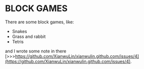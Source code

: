 BLOCK GAMES
===========

There are some block games, like:

* Snakes
* Grass and rabbit
* Tetris

and I wrote some note in there [>>>https://github.com/XianwuLin/xianwulin.github.com/issues/4](https://github.com/XianwuLin/xianwulin.github.com/issues/4).
